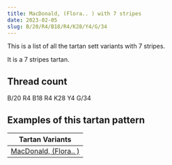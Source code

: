 ```yaml
---
title: MacDonald, (Flora.. ) with 7 stripes
date: 2023-02-05
slug: B/20/R4/B18/R4/K28/Y4/G/34
---
```

This is a list of all the tartan sett variants with 7 stripes.

It is a 7 stripes tartan.


## Thread count
B/20 R4 B18 R4 K28 Y4 G/34

## Examples of this tartan pattern

| Tartan Variants |
|---------------|
| [MacDonald, (Flora.. )](/variants/b/20/r4/b18/r4/k28/y4/g/34-b304080-g008000-k000000-rc00000-yf0c000)||
